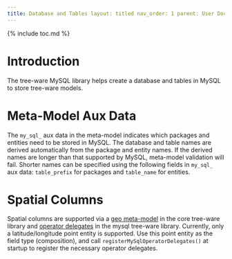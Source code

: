 ```yaml
---
title: Database and Tables layout: titled nav_order: 1 parent: User Docs
---
```


{% include toc.md %}

# Introduction

The tree-ware MySQL library helps create a database and tables in MySQL to store tree-ware models.

# Meta-Model Aux Data

The `my_sql_` aux data in the meta-model indicates which packages and entities need to be stored in MySQL. The database
and table names are derived automatically from the package and entity names. If the derived names are longer than that
supported by MySQL, meta-model validation will fail. Shorter names can be specified using the following fields
in `my_sql_` aux data: `table_prefix` for packages and `table_name` for entities.

# Spatial Columns

Spatial columns are supported via a [geo meta-model][geo meta-model] in the core tree-ware library and
[operator delegates][operator delegates] in the mysql tree-ware library. Currently, only a latitude/longitude point
entity is supported. Use this point entity as the field type (composition), and call `registerMySqlOperatorDelegates()`
at startup to register the necessary operator delegates.

[geo meta-model]: https://github.com/tree-ware/tree-ware-kotlin-core/blob/master/src/commonMain/resources/org/treeWare/metaModel/geo.json
[operator delegates]: http://www.tree-ware.org/tree-ware-kotlin-core/contributor/operator-delegates.html